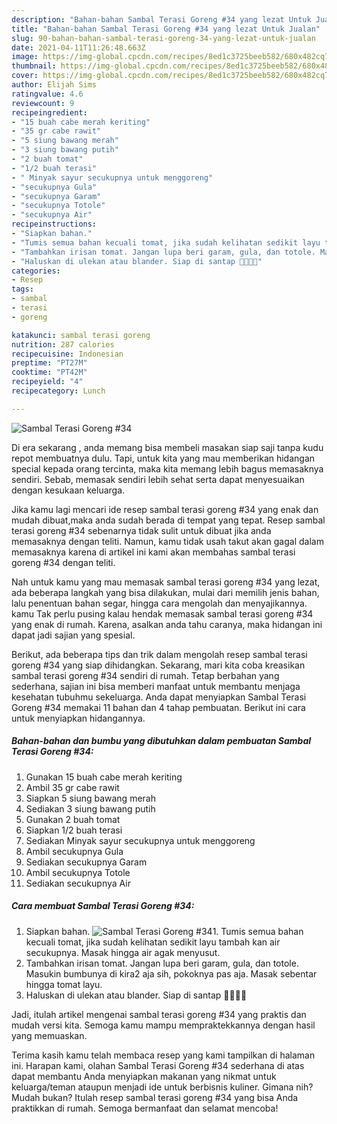 ```yaml
---
description: "Bahan-bahan Sambal Terasi Goreng #34 yang lezat Untuk Jualan"
title: "Bahan-bahan Sambal Terasi Goreng #34 yang lezat Untuk Jualan"
slug: 90-bahan-bahan-sambal-terasi-goreng-34-yang-lezat-untuk-jualan
date: 2021-04-11T11:26:48.663Z
image: https://img-global.cpcdn.com/recipes/8ed1c3725beeb582/680x482cq70/sambal-terasi-goreng-34-foto-resep-utama.jpg
thumbnail: https://img-global.cpcdn.com/recipes/8ed1c3725beeb582/680x482cq70/sambal-terasi-goreng-34-foto-resep-utama.jpg
cover: https://img-global.cpcdn.com/recipes/8ed1c3725beeb582/680x482cq70/sambal-terasi-goreng-34-foto-resep-utama.jpg
author: Elijah Sims
ratingvalue: 4.6
reviewcount: 9
recipeingredient:
- "15 buah cabe merah keriting"
- "35 gr cabe rawit"
- "5 siung bawang merah"
- "3 siung bawang putih"
- "2 buah tomat"
- "1/2 buah terasi"
- " Minyak sayur secukupnya untuk menggoreng"
- "secukupnya Gula"
- "secukupnya Garam"
- "secukupnya Totole"
- "secukupnya Air"
recipeinstructions:
- "Siapkan bahan."
- "Tumis semua bahan kecuali tomat, jika sudah kelihatan sedikit layu tambah kan air secukupnya. Masak hingga air agak menyusut."
- "Tambahkan irisan tomat. Jangan lupa beri garam, gula, dan totole. Masukin bumbunya di kira2 aja sih, pokoknya pas aja. Masak sebentar hingga tomat layu."
- "Haluskan di ulekan atau blander. Siap di santap 👍🏻👍🏻"
categories:
- Resep
tags:
- sambal
- terasi
- goreng

katakunci: sambal terasi goreng 
nutrition: 287 calories
recipecuisine: Indonesian
preptime: "PT27M"
cooktime: "PT42M"
recipeyield: "4"
recipecategory: Lunch

---
```



![Sambal Terasi Goreng #34](https://img-global.cpcdn.com/recipes/8ed1c3725beeb582/680x482cq70/sambal-terasi-goreng-34-foto-resep-utama.jpg)

Di era  sekarang , anda memang bisa membeli masakan siap saji tanpa kudu repot membuatnya dulu. Tapi, untuk kita yang mau memberikan hidangan special kepada orang tercinta, maka kita memang lebih bagus memasaknya sendiri. Sebab, memasak sendiri lebih sehat serta dapat menyesuaikan dengan kesukaan keluarga.

Jika kamu lagi mencari ide resep sambal terasi goreng #34 yang enak dan mudah dibuat,maka anda sudah berada di tempat yang tepat. Resep sambal terasi goreng #34  sebenarnya tidak sulit untuk dibuat jika anda memasaknya dengan teliti. Namun, kamu tidak usah takut akan gagal dalam memasaknya 
karena di artikel ini kami akan membahas sambal terasi goreng #34 dengan teliti.  



Nah untuk kamu yang mau memasak sambal terasi goreng #34 yang lezat, ada beberapa langkah yang bisa dilakukan, mulai dari memilih jenis bahan, lalu penentuan bahan segar, hingga cara mengolah dan menyajikannya. kamu Tak perlu pusing kalau hendak memasak sambal terasi goreng #34 yang enak di rumah. Karena, asalkan anda  tahu caranya, maka hidangan ini dapat jadi sajian yang spesial.

Berikut, ada beberapa tips dan trik dalam mengolah resep sambal terasi goreng #34 yang siap dihidangkan. Sekarang, mari kita coba kreasikan sambal terasi goreng #34 sendiri di rumah. Tetap berbahan yang sederhana, sajian ini bisa memberi manfaat untuk membantu menjaga kesehatan tubuhmu sekeluarga. Anda dapat menyiapkan Sambal Terasi Goreng #34 memakai 11 bahan dan 4 tahap pembuatan. Berikut ini cara untuk menyiapkan hidangannya.

<!--inarticleads1-->

##### Bahan-bahan dan bumbu yang dibutuhkan dalam pembuatan Sambal Terasi Goreng #34:

1. Gunakan 15 buah cabe merah keriting
1. Ambil 35 gr cabe rawit
1. Siapkan 5 siung bawang merah
1. Sediakan 3 siung bawang putih
1. Gunakan 2 buah tomat
1. Siapkan 1/2 buah terasi
1. Sediakan  Minyak sayur secukupnya untuk menggoreng
1. Ambil secukupnya Gula
1. Sediakan secukupnya Garam
1. Ambil secukupnya Totole
1. Sediakan secukupnya Air




<!--inarticleads2-->

##### Cara membuat Sambal Terasi Goreng #34:

1. Siapkan bahan.
<img src="https://img-global.cpcdn.com/steps/6ddec3d6bb6d971b/160x128cq70/sambal-terasi-goreng-34-langkah-memasak-1-foto.jpg" alt="Sambal Terasi Goreng #34">1. Tumis semua bahan kecuali tomat, jika sudah kelihatan sedikit layu tambah kan air secukupnya. Masak hingga air agak menyusut.
1. Tambahkan irisan tomat. Jangan lupa beri garam, gula, dan totole. Masukin bumbunya di kira2 aja sih, pokoknya pas aja. Masak sebentar hingga tomat layu.
1. Haluskan di ulekan atau blander. Siap di santap 👍🏻👍🏻




Jadi, itulah artikel mengenai  sambal terasi goreng #34  yang praktis dan mudah versi kita. Semoga kamu mampu mempraktekkannya dengan hasil yang memuaskan. 

Terima kasih kamu telah membaca resep yang kami tampilkan di halaman ini. Harapan kami, olahan  Sambal Terasi Goreng #34 sederhana di atas dapat membantu Anda menyiapkan makanan yang nikmat untuk keluarga/teman ataupun menjadi ide untuk berbisnis kuliner. Gimana nih? Mudah bukan? Itulah resep sambal terasi goreng #34 yang bisa Anda praktikkan di rumah. Semoga bermanfaat dan selamat mencoba!

